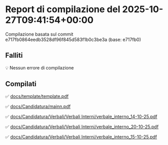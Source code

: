 # Report di compilazione del 2025-10-27T09:41:54+00:00

Compilazione basata sul commit e717fb0864eedb3528df96f845d583f1b0c3be3a (base: e717fb0)

## Falliti
💡 Nessun errore di compilazione

## Compilati
✅ [docs/template/template.pdf](docs/template/template.pdf)

✅ [docs/Candidatura/mainn.pdf](docs/Candidatura/mainn.pdf)

✅ [docs/Candidatura/Verbali/Verbali Interni/verbale_interno_14-10-25.pdf](docs/Candidatura/Verbali/Verbali%20Interni/verbale_interno_14-10-25.pdf)

✅ [docs/Candidatura/Verbali/Verbali Interni/verbale_interno_20-10-25.pdf](docs/Candidatura/Verbali/Verbali%20Interni/verbale_interno_20-10-25.pdf)

✅ [docs/Candidatura/Verbali/Verbali Interni/verbale_interno_15-10-25.pdf](docs/Candidatura/Verbali/Verbali%20Interni/verbale_interno_15-10-25.pdf)

